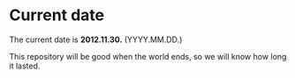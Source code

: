 # Current date

The current date is **2012.11.30.** (YYYY.MM.DD.)

This repository will be good when the world ends, so we will know how long it lasted.